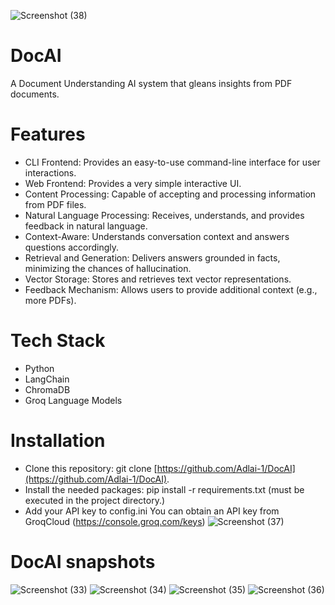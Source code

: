 ![Screenshot (38)](https://github.com/user-attachments/assets/d43cd191-3dda-4a62-903e-947c9c2c13ea)
# DocAI
A Document Understanding AI system that gleans insights from PDF documents.

# Features
* CLI Frontend: Provides an easy-to-use command-line interface for user interactions.
* Web Frontend: Provides a very simple interactive UI.
* Content Processing: Capable of accepting and processing information from PDF files.
* Natural Language Processing: Receives, understands, and provides feedback in natural language.
* Context-Aware: Understands conversation context and answers questions accordingly.
* Retrieval and Generation: Delivers answers grounded in facts, minimizing the chances of hallucination.
* Vector Storage: Stores and retrieves text vector representations.
* Feedback Mechanism: Allows users to provide additional context (e.g., more PDFs).

# Tech Stack
* Python
* LangChain
* ChromaDB
* Groq Language Models

# Installation
* Clone this repository: git clone [https://github.com/Adlai-1/DocAI](https://github.com/Adlai-1/DocAI).
* Install the needed packages: pip install -r requirements.txt (must be executed in the project directory.)
* Add your API key to config.ini You can obtain an API key from GroqCloud (https://console.groq.com/keys)
![Screenshot (37)](https://github.com/user-attachments/assets/ef91cd04-33af-4faa-83af-3702ef7711e8)


# DocAI snapshots
![Screenshot (33)](https://github.com/user-attachments/assets/1cf25d1c-4aaa-4a4e-b1b4-64a3a199edec)
![Screenshot (34)](https://github.com/user-attachments/assets/fd6f83b1-6b31-468c-b6ad-d9561e753760)
![Screenshot (35)](https://github.com/user-attachments/assets/0564902b-c716-412b-a837-4dee1390fb23)
![Screenshot (36)](https://github.com/user-attachments/assets/f8180618-27a1-4f00-97bc-bcc10f1aa6ca)


